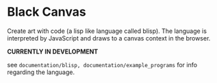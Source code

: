 # Black Canvas

Create art with code (a lisp like language called blisp). The language is interpreted by JavaScript and draws to a canvas context in the browser.

**CURRENTLY IN DEVELOPMENT**

see `documentation/blisp, documentation/example_programs` for info regarding the language.
